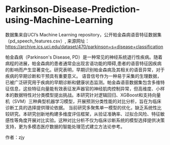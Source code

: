 # Parkinson-Disease-Prediction-using-Machine-Learning
数据集来自UCI’s Machine Learning repository，公开帕金森病语音特征数据集（pd_speech_features.csv）,
来源网址：https://archive.ics.uci.edu/dataset/470/parkinson+s+disease+classification

帕金森病（Parkinson's Disease, PD）是一种常见的神经系统退行性疾病。随着病程的进展，帕金森病的患者通常会出现言语功能的障碍,患者的语音特征因疾病的影响而产生显著变化。研究表明，早期识别帕金森病及其相关的语音异常，对于疾病的早期诊断和干预具有重要意义。
语音信号作为一种易于采集的生理数据，已被广泛研究用于疾病的早期诊断和健康状态监测。帕金森语音数据集包含多维特征信息，这些特征向量能有效表征发声器官的神经肌肉控制异常，但高维度、小样本的数据特性对分类模型提出挑战。本研究针对逻辑回归、XGBoost和支持向量机（SVM）三种典型机器学习模型，开展预测分类性能的对比分析，旨在为临床诊断工具的选择提供理论依据。
当前研究多聚焦单一模型的优化，缺乏系统性比较研究。本研究创新地构建多维度评估框架，从验证准确率、过拟合风险、特征敏感性等角度开展对比实验。这种对比分析不仅为临床诊断系统的模型选择提供决策支持，更为多模态医疗数据的智能处理范式建立方法论参考。

作者：zjy
